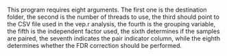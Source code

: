 This program requires eight arguments.
                                  The first one is the destination folder,
                                  the second is the number of threads to use,
                                  the third should point to the CSV file used in the vep.r analysis,
                                  the fourth is the grouping variable,
                                  the fifth is the independent factor used,
                                  the sixth determines if the samples are paired,
                                  the seventh indicates the pair indicator column,
                                  while the eighth determines whether the FDR correction should be performed.
